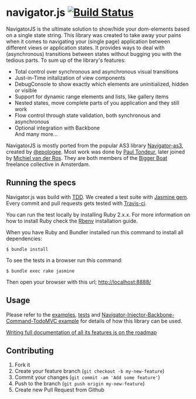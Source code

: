 # navigator.js [![Build Status](https://travis-ci.org/biggerboat/navigator.js.png)](https://travis-ci.org/biggerboat/navigator.js)

NavigatorJS is the ultimate solution to show/hide your dom-elements based on a single state string.
This library was created to take away your pains when it comes to navigating your (single page) application between different views or application states. It provides ways to deal with (asynchronous) transitions between states without bugging you with the tedious parts. To sum up of the library's features:

- Total control over synchronous and asynchronous visual transitions
- Just-in-Time initalization of view components
- DebugConsole to show exactly which elements are uninitialized, hidden or visible
- Support for dynamic range elements and lists, like gallery items
- Nested states, move complete parts of you application and they still work
- Flow control through state validation, both synchronous and asynchronous
- Optional integration with Backbone  
And many more...

NavigatorJS is mostly ported from the popular AS3 library [Navigator-as3](https://www.github.com/epologee/navigator-as3), created by [@epologee](https://twitter.com/Epologee).
Most work was done by [Paul Tondeur](https://twitter.com/PaulTondeur), later joined by [Michiel van der Ros](https://twitter.com/Micros). They are both members of the [Bigger Boat](http://www.biggerboat.nl) freelance collective in Amsterdam.

## Running the specs

Navigator.js was build with [TDD](http://en.wikipedia.org/wiki/Test-driven_development). We created a test suite with [Jasmine gem](https://github.com/pivotal/jasmine-gem). Every commit and pull requests gets tested with [Travis-ci](https://travis-ci.org/biggerboat/navigator.js).

You can run the test locally by installing Ruby 2.x.x. For more information on how to install Ruby check the [Rbenv](https://github.com/sstephenson/rbenv#installation) installation guide. 

When you have Ruby and Bundler installed run this command to install all dependencies:

    $ bundle install
    
To see the tests in a browser run this command:

    $ bundle exec rake jasmine
    
Then open your browser with this url; [http://localhost:8888/](http://localhost:8888/)

## Usage
Please refer to the [examples](https://github.com/biggerboat/navigator.js/tree/master/public/examples),
[tests](https://github.com/biggerboat/navigator.js/tree/master/spec/javascripts) and
[Navigator-Injector-Backbone-Command-TodoMVC example](https://github.com/PaulTondeur/nibc-todomvc)
for details of how this library can be used.

[Writing full documentation of all its features is on the roadmap](https://github.com/biggerboat/navigator.js/issues/38)

## Contributing

1. Fork it
2. Create your feature branch (`git checkout -b my-new-feature`)
3. Commit your changes (`git commit -am 'Add some feature'`)
4. Push to the branch (`git push origin my-new-feature`)
5. Create new Pull Request from Github
